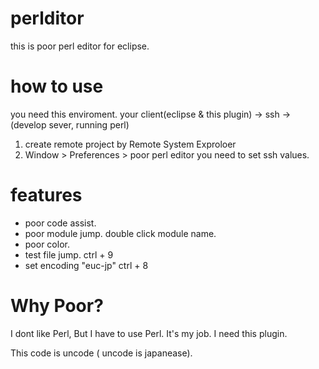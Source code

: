 perlditor
=========

this is poor perl editor for eclipse.

how to use
=========
you need this enviroment.
your client(eclipse & this plugin) -> ssh -> (develop sever, running perl)

1. create remote project by Remote System Exproloer
2. Window > Preferences > poor perl editor
   you need to set ssh values.

features
=========
* poor code assist.
* poor module jump.
  double click module name.
* poor color.
* test file jump. 
  ctrl + 9
* set encoding "euc-jp"
  ctrl + 8
  
Why Poor?
=========
I dont like Perl, But I have to use Perl.
It's my job. I need this plugin.

This code is uncode ( uncode is japanease).


